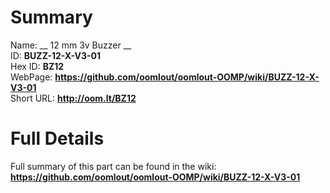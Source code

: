 
Summary
=================
  
Name: __ 12 mm 3v Buzzer __    
ID: __BUZZ-12-X-V3-01__   
Hex ID: __BZ12__   
WebPage: __https://github.com/oomlout/oomlout-OOMP/wiki/BUZZ-12-X-V3-01__   
Short URL: __http://oom.lt/BZ12__   

Full Details
==========================
Full summary of this part can be found in the wiki:   
__https://github.com/oomlout/oomlout-OOMP/wiki/BUZZ-12-X-V3-01__    

